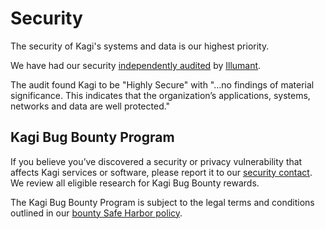# Security

The security of Kagi's systems and data is our highest priority.

We have had our security [independently audited](https://blog.kagi.com/security-audit) by [Illumant](https://www.illumant.com).

The audit found Kagi to be "Highly Secure" with "…no findings of material significance. This indicates that the organization’s applications, systems, networks and data are well protected."

## Kagi Bug Bounty Program

If you believe you’ve discovered a security or privacy vulnerability that affects Kagi services or software, please report it to our [security contact](mailto:vlad@kagi.com). We review all eligible research for Kagi Bug Bounty rewards.

The Kagi Bug Bounty Program is subject to the legal terms and conditions outlined in our [bounty Safe Harbor policy](safe-harbor.md). 
